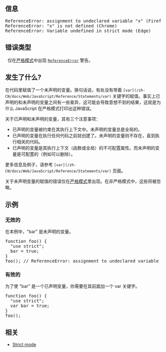 ## 信息

<pre class="syntaxbox">ReferenceError: assignment to undeclared variable "x" (Firefox)
ReferenceError: "x" is not defined (Chrome)
ReferenceError: Variable undefined in strict mode (Edge)
</pre>

## 错误类型

  仅在[严格模式](/zh-CN/docs/Web/JavaScript/Reference/Strict_mode)中出现 [`ReferenceError`](/zh-CN/docs/Web/JavaScript/Reference/Global_Objects/ReferenceError "ReferenceError（引用错误） 对象表明一个不存在的变量被引用。") 警告。

## 发生了什么?

在代码里赋值了一个未声明的变量。换句话说，有处没有带着 `[var](/zh-CN/docs/Web/JavaScript/Reference/Statements/var)` 关键字的赋值。<span id="result_box" lang="zh-CN"><span>事实上已声明的和未声明的变量之间有一些差异，这可能会导致意想不到的结果，这就是为什么 JavaScript 在严格模式打印出这种错误。</span></span>

<span class="short_text" id="result_box" lang="zh-CN"><span>关于已声明和未声明的变量，其有三个注意事项：</span></span>

*   <span class="short_text" id="result_box" lang="zh-CN"><span>已声明的变量被约束在其执行上下文中</span></span><span class="short_text" lang="zh-CN"><span>。</span><span>未声明的变量总是全局的。</span></span>
*   <span class="short_text" id="result_box" lang="zh-CN"><span>已声明的变量在执行任何代码之前就创建了</span></span><span class="short_text" lang="zh-CN"><span>。未声明的变量则不存在，直到执行相关的代码。</span></span>
*   <span class="short_text" id="result_box" lang="zh-CN"><span>已声明的变量是其执行上下文（函数或全局）的不可配置属性。</span><span>而未声明的变量是可配置的（例如可以删除）。</span></span>

更多信息及例子，请参考 `[var](/zh-CN/docs/Web/JavaScript/Reference/Statements/var)` 页面。

关于未声明变量的赋值的错误仅在[严格模式](/zh-CN/docs/Web/JavaScript/Reference/Strict_mode)里出现。在非严格模式中，这些将被忽略。

## 示例

### 无效的

在本例中，"bar" 是未声明的变量。

<pre class="brush: js example-bad">function foo() { 
  "use strict"; 
  bar = true; 
} 
foo(); // ReferenceError: assignment to undeclared variable bar
</pre>

### 有效的

为了使 "bar" 是一个已声明变量，你需要在其前面加一个 var 关键字。

<pre class="brush: js example-good">function foo() {
  "use strict";
  var bar = true;
}
foo();</pre>

## 相关

*   [Strict mode](/en-US/docs/Web/JavaScript/Reference/Strict_mode)